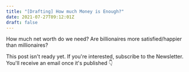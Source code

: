 ```yaml
---
title: "[Drafting] How much Money is Enough?"
date: 2021-07-27T09:12:01Z
draft: false
---
```


How much net worth do we need? Are billionaires more satisfied/happier than millionaires?

 <!--more-->

This post isn't ready yet. If you're interested, subscribe to the Newsletter. You'll receive an email once it's published 👇
